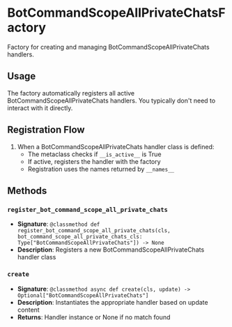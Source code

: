 # BotCommandScopeAllPrivateChatsFactory

Factory for creating and managing BotCommandScopeAllPrivateChats handlers.

## Usage

The factory automatically registers all active BotCommandScopeAllPrivateChats handlers. 
You typically don't need to interact with it directly.

## Registration Flow

1. When a BotCommandScopeAllPrivateChats handler class is defined:
   - The metaclass checks if `__is_active__` is True
   - If active, registers the handler with the factory
   - Registration uses the names returned by `__names__`

## Methods

### `register_bot_command_scope_all_private_chats`
- **Signature**: `@classmethod def register_bot_command_scope_all_private_chats(cls, bot_command_scope_all_private_chats_cls: Type["BotCommandScopeAllPrivateChats"]) -> None`
- **Description**: Registers a new BotCommandScopeAllPrivateChats handler class

### `create`
- **Signature**: `@classmethod async def create(cls, update) -> Optional["BotCommandScopeAllPrivateChats"]`
- **Description**: Instantiates the appropriate handler based on update content
- **Returns**: Handler instance or None if no match found
